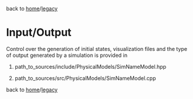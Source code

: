 back to [home](/)/[legacy](/legacy)

# Input/Output

Control over the generation of initial states, visualization files and the type of output generated by a simulation is provided in

   1. path_to_sources/include/PhysicalModels/SimNameModel.hpp

   2. path_to_sources/src/PhysicalModels/SimNameModel.cpp

back to [home](/)/[legacy](/legacy)
